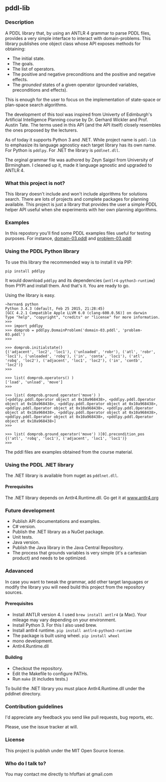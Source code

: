 
## pddl-lib ##

### Description ###

A PDDL library that, by using an ANTLR 4 grammar to parse PDDL files, provides a very simple interface to interact with domain-problems.
This library publishes one object class whose API exposes methods for obtaining:

* The initial state.
* The goals.
* The list of operators.
* The positive and negative preconditions and the positive and negative effects.
* The _grounded_ states of a given operator (grounded variables, preconditions and effects).

This is enough for the user to focus on the implementation of state-space or plan-space search algorithms.

The development of this tool was inspired from Univerty of Edimburgh's Artificial Intelligence Planning course by Dr. Gerhard Wickler and Prof. Austin Tate. The terms used in this API (and the API itself) closely resembles the ones proposed by the lecturers.

As of today it supports Python 3 and .NET. While project name is `pddl-lib` to emphasize its language agnosticy each target library has its own name. For Python is `pddlpy`. For .NET the library is `pddlnet.dll`.

The orginal grammar file was authored by Zeyn Saigol from University of Birmingham. I cleaned up it, made it language agnostic and upgraded to ANTLR 4.


### What this project is not? ###

This library doesn't include and won't include algorithms for solutions search.
There are lots of projects and complete packages for planning available. This project is just a library that provides the user a simple PDDL helper API useful when she experiments with her own planning algorithms.


### Examples ###

In this repostory you'll find some PDDL examples files useful for testing purposes.
For instance, [domain-03.pddl](examples-pddl/domain-03.pddl)
and [problem-03.pddl](examples-pddl/problem-03.pddl)


### Using the PDDL Python library ###

To use this library the recommended way is to install it via PIP:
```
pip install pddlpy
```

It would download `pddlpy` and its dependencies (`antlr4-python3-runtime`) from PYPI and install them.
And that's it. You are ready to go.

Using the library is easy.

```
~hernan$ python
Python 3.4.3 (default, Feb 25 2015, 21:28:45) 
[GCC 4.2.1 Compatible Apple LLVM 6.0 (clang-600.0.56)] on darwin
Type "help", "copyright", "credits" or "license" for more information.
>>> 
>>> import pddlpy
>>> domprob = pddlpy.DomainProblem('domain-03.pddl', 'problem-03.pddl')
>>>

>>> domprob.initialstate()
{('adjacent', 'loc2', 'loc1'), ('unloaded', 'robr'), ('atl', 'robr', 'loc1'), ('unloaded', 'robq'), ('in', 'conta', 'loc1'), ('atl', 'robq', 'loc2'), ('adjacent', 'loc1', 'loc2'), ('in', 'contb', 'loc2')}
>>>

>>> list( domprob.operators() )
['load', 'unload', 'move']
>>>

>>> list( domprob.ground_operator('move') )
[<pddlpy.pddl.Operator object at 0x10a968438>, <pddlpy.pddl.Operator object at 0x10a968438>, <pddlpy.pddl.Operator object at 0x10a968438>, <pddlpy.pddl.Operator object at 0x10a968438>, <pddlpy.pddl.Operator object at 0x10a968438>, <pddlpy.pddl.Operator object at 0x10a968438>, <pddlpy.pddl.Operator object at 0x10a968438>, <pddlpy.pddl.Operator object at 0x10a968438>]
>>>

>>> list( domprob.ground_operator('move') )[0].precondition_pos
{('atl', 'robq', 'loc1'), ('adjacent', 'loc1', 'loc1')}
>>> 
```
The pddl files are examples obtained from the course material.



### Using the PDDL .NET library ###

The .NET library is available from nuget as `pddlnet.dll`.


#### Prerequisites

The .NET library depends on Antlr4.Runtime.dll. Go get it at www.antlr4.org




### Future development ###

* Publish API documentations and examples.
* C# version.
* Publish the .NET library as a NuGet package.
* Unit tests.
* Java version.
* Publish the Java library in the Java Central Repository.
* The process that grounds variables is very simple (it's a cartesian product) and needs to be optimized.


### Adavanced ###

In case you want to tweak the grammar, add other target languages or modify the library you will need build this project from the repository sources.

#### Prerequisites

* Install ANTLR version 4.
    I used `brew install antlr4` (a Mac). Your mileage may vary depending on your environment.
* Install Python 3.
    For this I also used brew.
* Install antlr4 runtime.
    `pip install antlr4-python3-runtime`
* The package is built using wheel.
    `pip install wheel`
* mono development.
* Antlr4.Runtime.dll

#### Building

* Checkout the repository.
* Edit the Makefile to configure PATHs.
* Run `make` (it includes tests.)

To build the .NET library you must place Antlr4.Runtime.dll under the pddlnet directory.


### Contribution guidelines ###

I'd appreciate any feedback you send like pull requests, bug reports, etc.

Please, use the issue tracker at will.


### License ###

This project is publish under the MIT Open Source license.


### Who do I talk to? ###

You may contact me directly to hfoffani at gmail.com


